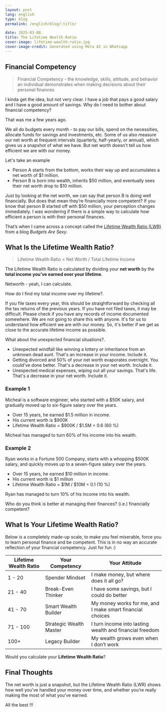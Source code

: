 ```yaml
---
layout: post
lang: english
type: blog
permalink: /english/blog/:title/

date: 2025-03-08
title: The Lifetime Wealth Ratio
cover-image: lifetime-wealth-ratio.jpg
cover-image-credit: Generated using Meta AI in Whatsapp
---
```


## Financial Competency

> Financial Competency - the knowledge, skills, attitude, and behavior an individual demonstrates when making decisions about their personal finances

I kinda get the idea, but not very clear. I have a job that pays a good salary and I have a good amount of savings. Why do I need to bother about financial competency?

That was me a few years ago.

We all do budgets every month - to pay our bills, spend on the necessities, allocate funds for savings and investments, etc. Some of us also measure our net worth at frequent intervals (quarterly, half-yearly, or annual), which gives us a snapshot of what we have. But net worth doesn't tell us how efficient we are with our money.

Let's take an example
- Person A starts from the bottom, works their way up and accumulates a net worth of $1 million.
- Person B is born into wealth, inherits $50 million, and eventually sees their net worth drop to $10 million.

Just by looking at the net worth, we can say that person B is doing well financially. But does that mean they’re financially more competent? If you know that person B started off with $50 million, your perception changes immediately. I was wondering if there is a simple way to calculate how efficient a person is with their personal finances.

That’s when I came across a concept called the [Lifetime Wealth Ratio (LWR)](https://budgetsaresexy.com/total-lifetime-earnings-wealth-ratio/) from a blog *Budgets Are Sexy*.

## What Is the Lifetime Wealth Ratio?

> Lifetime Wealth Ratio = Net Worth / Total Lifetime Income

The Lifetime Wealth Ratio is calculated by dividing your **net worth** by the **total income you’ve earned over your lifetime**.

Networth - yeah, I can calculate.

How do I find my total income over my lifetime?.

If you file taxes every year, this should be straightforward by checking all the tax returns of the previous years. If you have not filed taxes, it may be difficult. Please check if you have any records of income documented somewhere. We are not going to share this with anyone. It's for us to understand how efficient we are with our money. So, it's better if we get as close to the accurate lifetime income as possible.

What about the unexpected financial situations?.

- Unexpected windfall like winning a lottery or inheritance from an unknown dead aunt. That's an increase in your income. Include it.
- Getting divorced and 50% of your net worth evaporates overnight. You could've done better. That's a decrease in your net worth. Include it.
- Unexpected medical expenses, wiping out all your savings. That's life. That's a decrease in your net worth. Include it.

### Example 1
Micheal is a software engineer, who started with a $50K salary, and gradually moved up to six-figure salary over the years.
- Over 15 years, he earned $1.5 million in income.
- His current worth is $900K
- Lifetime Wealth Ratio = $900K / $1.5M = 0.6 (60 %)

Micheal has managed to turn 60% of his income into his wealth.

### Example 2
Ryan works in a Fortune 500 Company, starts with a whopping $500K salary, and quickly moves up to a seven-figure salary over the years.
- Over 15 years, he earned $10 million in income.
- His current worth is $1 million
- Lifetime Wealth Ratio = $1M / $10M = 0.1 (10 %)

Ryan has managed to turn 10% of his income into his wealth.

Who do you think is better at managing their finances? (i.e.) financially competent?

## What Is Your Lifetime Wealth Ratio?

Below is a completely made-up scale, to make you feel miserable, force you to learn personal finance and be competent. This is in no way an accurate reflection of your financial competency. Just for fun :)

|Lifetime Wealth Ratio|Your Competency|Your Attitude|
|---|---|---|
|1 - 20|Spender Mindset|I make money, but where does it all go?|
|21 - 40|Break-Even Thinker|I have some savings, but I could do better|
|41 - 70|Smart Wealth Builder|My money works for me, and I make smart financial choices|
|71 - 100|Strategic Wealth Master|I turn income into lasting wealth and financial freedom|
|100+|Legacy Builder|My wealth grows even when I don’t work|

Would you calculate your **Lifetime Wealth Ratio**?

## Final Thoughts

The net worth is just a snapshot, but the Lifetime Wealth Ratio (LWR) shows how well you’ve handled your money over time, and whether you’re really making the most of what you’ve earned.

All the best !!!

